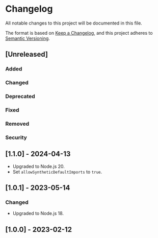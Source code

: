 # Changelog

All notable changes to this project will be documented in this file.

The format is based on [Keep a Changelog](https://keepachangelog.com/en/1.0.0/),
and this project adheres to [Semantic Versioning](https://semver.org/spec/v2.0.0.html).

## [Unreleased]

### Added

### Changed

### Deprecated

### Fixed

### Removed

### Security

## [1.1.0] - 2024-04-13

-   Upgraded to Node.js 20.
-   Set `allowSyntheticDefaultImports` to `true`.

## [1.0.1] - 2023-05-14

### Changed

-   Upgraded to Node.js 18.

## [1.0.0] - 2023-02-12
